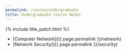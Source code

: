 ```yaml
---
permalink: /course/undergraduate
title: Undergraduate Course Notes
---
```


{% include title_patch.html %}


- [Computer Network]({{ page.permalink }}/network)
- [Network Security]({{ page.permalink }}/security)